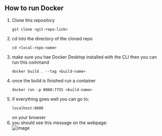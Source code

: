 ## How to run Docker
1. Clone this repository
   ```
   git clone <git-repo-link>
   ```
3. cd into the directory of the cloned repo
   ```
   cd <local-repo-name>
   ```
4. make sure you hae Docker Desktop installed with the CLI then you can run this command
   ```
   docker build . --tag <build-name>
   ```
6. once the build is finished run a container<br>
   ```
   docker run -p 8080:7755 <build-name>
   ```
7. if everything goes well you can go to:<br>
   ```
   localhost:8080
   ```
   on your browser<br>
8. you should see this message on the webpage:<br>
   ![image](https://github.com/Dekode1859/fyle-interview/assets/93965493/ce7432ee-d203-4e4a-9067-b59866cbb347)


